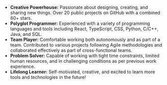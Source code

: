 - **Creative Powerhouse:** Passionate about designing, creating, and sharing new things. Over 20 public projects on GitHub with a combined 60+ stars.
- **Polyglot Programmer:** Experienced with a variety of programming languages and tools including React, TypeScript, CSS, Python, C/C++, Java, and SQL.
- **Team Player:** Comfortable working both autonomously and as part of a team. Contributed to various projects following Agile methodologies and collaborated effectively as part of cross-functional teams.
- **Problem Solver:** Capable of working with tight time constraints, limited human resources, and in challenging conditions as per previous work experience.
- **Lifelong Learner:** Self-motivated, creative, and excited to learn more tools and technologies in the future!
